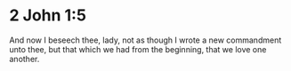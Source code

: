 # 2 John 1:5

And now I beseech thee, lady, not as though I wrote a new commandment unto thee, but that which we had from the beginning, that we love one another.